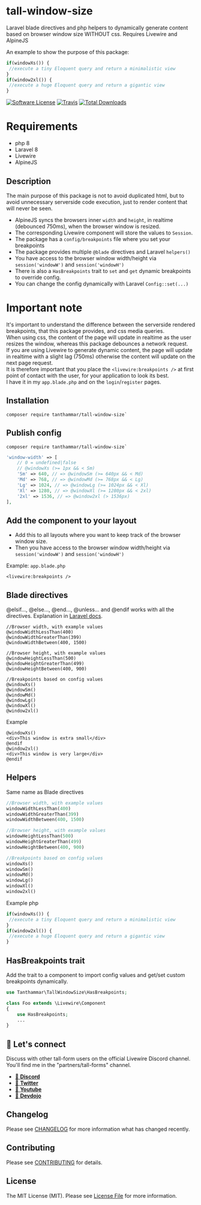# tall-window-size
Laravel blade directives and php helpers to dynamically generate content based on browser window size WITHOUT css. Requires Livewire and AlpineJS

An example to show the purpose of this package:
```php 
if(windowXs()) {
 //execute a tiny Eloquent query and return a minimalistic view
}
if(window2xl()) {
 //execute a huge Eloquent query and return a gigantic view
}
```


[![Software License](https://img.shields.io/badge/license-MIT-brightgreen.svg?style=flat-square)](LICENSE.md)
[![Travis](https://img.shields.io/travis/tanthammar/tall-window-size.svg?style=flat-square)]()
[![Total Downloads](https://img.shields.io/packagist/dt/tanthammar/tall-window-size.svg?style=flat-square)](https://packagist.org/packages/tanthammar/tall-window-size)

# Requirements
* php 8
* Laravel 8
* Livewire
* AlpineJS


## Description
The main purpose of this package is not to avoid duplicated html, 
but to avoid unnecessary serverside code execution, just to render content that will never be seen.

* AlpineJS syncs the browsers inner `width` and `height`, in realtime (debounced 750ms), when the browser window is resized. 
* The corresponding Livewire component will store the values to `Session`.
* The package has a `config/breakpoints` file where you set your breakpoints
* The package provides multiple `@blade` directives and Laravel `helpers()`
* You have access to the browser window width/height via `session('windowW')` and `session('windowH')`
* There is also a `HasBreakpoints` trait to `set` and `get` dynamic breakpoints to override config.
* You can change the config dynamically with Laravel `Config::set(...)`

# Important note
It's important to understand the difference between the serverside rendered breakpoints, that this package provides, and css media queries. 
<br>When using css, the content of the page will update in realtime as the user resizes the window, 
whereas this package debounces a network request.
<br>If you are using Livewire to generate dynamic content, the page will update in realtime with a slight lag (750ms) otherwise the content will update on the next page request.
<br>It is therefore important that you place the `<livewire:breakpoints />` at first point of contact with the user, for your application to look its best.
<br>I have it in my `app.blade.php` and on the `login`/`register` pages. 


## Installation
```
composer require tanthammar/tall-window-size`
```

## Publish config
```
composer require tanthammar/tall-window-size`
```
```php
'window-width' => [
    // 0 = undefined|false
    // @windowXs (>= 1px && < Sm)
    'Sm' => 640, // => @windowSm (>= 640px && < Md)
    'Md' => 768, // => @windowMd (>= 768px && < Lg)
    'Lg' => 1024, // => @windowLg (>= 1024px && < Xl)
    'Xl' => 1280, // => @windowXl (>= 1280px && < 2xl)
    '2xl' => 1536, // => @window2xl (> 1536px)
],
```

## Add the component to your layout
* Add this to all layouts where you want to keep track of the browser window size.
* Then you have access to the browser window width/height via `session('windowW')` and `session('windowH')`

Example: `app.blade.php`
```blade
<livewire:breakpoints />
```

## Blade directives
@elsif..., @else..., @end..., @unless... and @endif works with all the directives. Explanation in [Laravel docs](https://laravel.com/docs/8.x/blade#custom-if-statements).
```blade
//Browser width, with example values
@windowWidthLessThan(400)
@windowWidthGreaterThan(399)
@windowWidthBetween(400, 1500)

//Browser height, with example values
@windowHeightLessThan(500)
@windowHeightGreaterThan(499)
@windowHeightBetween(400, 900)

//Breakpoints based on config values
@windowXs()
@windowSm()
@windowMd()
@windowLg()
@windowXl()
@window2xl()
```
Example
```blade 
@windowXs()
<div>This window is extra small</div>
@endif
@window2xl()
<div>This window is very large</div>
@endif
```

## Helpers
Same name as Blade directives
```php
//Browser width, with example values
windowWidthLessThan(400)
windowWidthGreaterThan(399)
windowWidthBetween(400, 1500)

//Browser height, with example values
windowHeightLessThan(500)
windowHeightGreaterThan(499)
windowHeightBetween(400, 900)

//Breakpoints based on config values
windowXs()
windowSm()
windowMd()
windowLg()
windowXl()
window2xl()
```

Example php
```php 
if(windowXs()) {
 //execute a tiny Eloquent query and return a minimalistic view
}
if(window2xl()) {
 //execute a huge Eloquent query and return a gigantic view
}
```

## HasBreakpoints trait
Add the trait to a component to import config values and  get/set custom breakpoints dynamically.

```php 
use Tanthammar\TallWindowSize\HasBreakpoints;

class Foo extends \Livewire\Component
{
    use HasBreakpoints;
    ...
}
```




## 💬 Let's connect
Discuss with other tall-form users on the official Livewire Discord channel.
You'll find me in the "partners/tall-forms" channel.

* [🔗 **Discord**](https://discord.gg/livewire)
* [🔗 **Twitter**](https://twitter.com/TinaHammar)
* [🔗 **Youtube**](https://www.youtube.com/channel/UCRPTsZ2OduwzGq3EdiynY2Q)
* [🔗 **Devdojo**](https://devdojo.com/tinahammar)

## Changelog
Please see [CHANGELOG](CHANGELOG.md) for more information what has changed recently.

## Contributing
Please see [CONTRIBUTING](CONTRIBUTING.md) for details.

## License
The MIT License (MIT). Please see [License File](/LICENSE.md) for more information.
